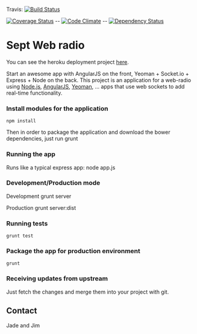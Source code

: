 Travis: [![Build Status](https://travis-ci.org/alfirin/sept-web-radio.png)](https://travis-ci.org/alfirin/sept-web-radio)

[![Coverage Status](https://coveralls.io/repos/alfirin/sept-web-radio/badge.png)](https://coveralls.io/r/alfirin/sept-web-radio) -- [![Code Climate](https://codeclimate.com/github/alfirin/sept-web-radio.png)](https://codeclimate.com/github/alfirin/sept-web-radio) -- [![Dependency Status](https://gemnasium.com/alfirin/sept-web-radio.png)](https://gemnasium.com/alfirin/sept-web-radio)

# Sept Web radio

You can see the heroku deployment project [here](http://sept-web-radio.herokuapp.com/).

Start an awesome app with AngularJS on the front, Yeoman + Socket.io + Express + Node on the back. This
project is an application for a web-radio using [Node.js](http://nodejs.org/‎),
[AngularJS](http://angularjs.org/), [Yeoman](http://yeoman.io/), ... apps that use
web sockets to add real-time functionality.

### Install modules for the application
    npm install

Then in order to package the application and download the bower dependencies, just run
    grunt

### Running the app

Runs like a typical express app:
    node app.js

### Development/Production mode

Development
    grunt server

Production
    grunt server:dist

### Running tests
    grunt test

### Package the app for production environment
    grunt

### Receiving updates from upstream

Just fetch the changes and merge them into your project with git.

## Contact

Jade and Jim
